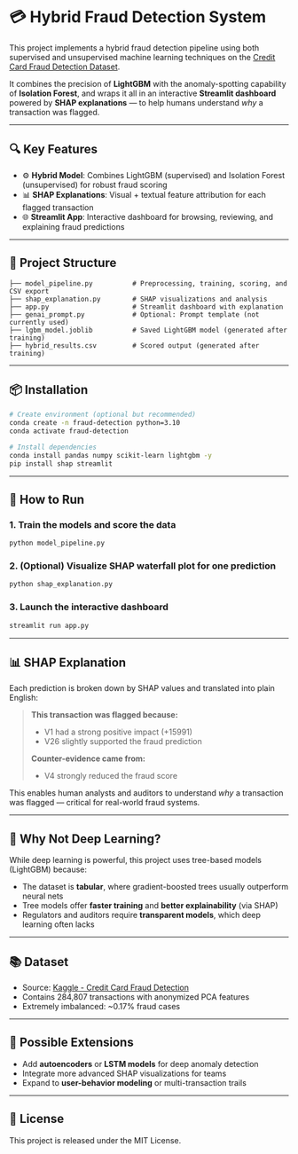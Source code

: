 # 💳 Hybrid Fraud Detection System

This project implements a hybrid fraud detection pipeline using both supervised and unsupervised machine learning techniques on the [Credit Card Fraud Detection Dataset](https://www.kaggle.com/datasets/mlg-ulb/creditcardfraud).

It combines the precision of **LightGBM** with the anomaly-spotting capability of **Isolation Forest**, and wraps it all in an interactive **Streamlit dashboard** powered by **SHAP explanations** — to help humans understand *why* a transaction was flagged.

---

## 🔍 Key Features

- ⚙️ **Hybrid Model**: Combines LightGBM (supervised) and Isolation Forest (unsupervised) for robust fraud scoring
- 📊 **SHAP Explanations**: Visual + textual feature attribution for each flagged transaction
- 🌐 **Streamlit App**: Interactive dashboard for browsing, reviewing, and explaining fraud predictions

---

## 📁 Project Structure

```
├── model_pipeline.py          # Preprocessing, training, scoring, and CSV export
├── shap_explanation.py        # SHAP visualizations and analysis
├── app.py                     # Streamlit dashboard with explanation
├── genai_prompt.py            # Optional: Prompt template (not currently used)
├── lgbm_model.joblib          # Saved LightGBM model (generated after training)
├── hybrid_results.csv         # Scored output (generated after training)
```

---

## 📦 Installation

```bash
# Create environment (optional but recommended)
conda create -n fraud-detection python=3.10
conda activate fraud-detection

# Install dependencies
conda install pandas numpy scikit-learn lightgbm -y
pip install shap streamlit
```

---

## 📂 How to Run

### 1. Train the models and score the data
```bash
python model_pipeline.py
```

### 2. (Optional) Visualize SHAP waterfall plot for one prediction
```bash
python shap_explanation.py
```

### 3. Launch the interactive dashboard
```bash
streamlit run app.py
```

---

## 📊 SHAP Explanation

Each prediction is broken down by SHAP values and translated into plain English:

> **This transaction was flagged because:**  
> - V1 had a strong positive impact (+15991)  
> - V26 slightly supported the fraud prediction  
>  
> **Counter-evidence came from:**  
> - V4 strongly reduced the fraud score

This enables human analysts and auditors to understand *why* a transaction was flagged — critical for real-world fraud systems.

---

## 🤖 Why Not Deep Learning?

While deep learning is powerful, this project uses tree-based models (LightGBM) because:

- The dataset is **tabular**, where gradient-boosted trees usually outperform neural nets
- Tree models offer **faster training** and **better explainability** (via SHAP)
- Regulators and auditors require **transparent models**, which deep learning often lacks

---

## 📚 Dataset

- Source: [Kaggle - Credit Card Fraud Detection](https://www.kaggle.com/datasets/mlg-ulb/creditcardfraud)
- Contains 284,807 transactions with anonymized PCA features
- Extremely imbalanced: ~0.17% fraud cases

---

## 🧩 Possible Extensions

- Add **autoencoders** or **LSTM models** for deep anomaly detection
- Integrate more advanced SHAP visualizations for teams
- Expand to **user-behavior modeling** or multi-transaction trails

---


## 📜 License

This project is released under the MIT License.
